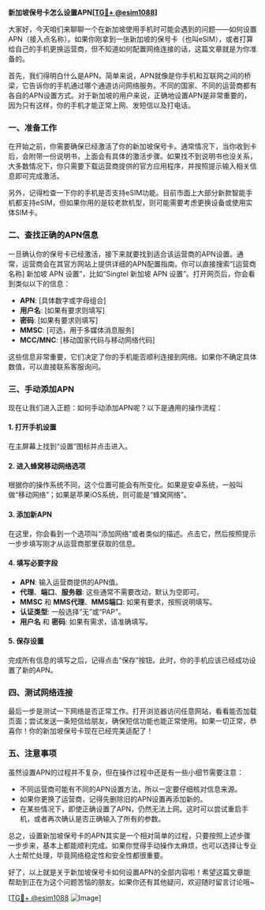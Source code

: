 **新加坡保号卡怎么设置APN[[TG💪+ @esim1088](https://t.me/s/esim1088)]**

大家好，今天咱们来聊聊一个在新加坡使用手机时可能会遇到的问题——如何设置APN（接入点名称）。如果你刚拿到一张新加坡的保号卡（也叫eSIM），或者打算给自己的手机更换运营商，但不知道如何配置网络连接的话，这篇文章就是为你准备的。

首先，我们得明白什么是APN。简单来说，APN就像是你手机和互联网之间的桥梁，它告诉你的手机通过哪个通道访问网络服务。不同的国家、不同的运营商都有各自的APN设置方式。对于新加坡的用户来说，正确地设置APN是非常重要的，因为只有这样，你的手机才能正常上网、发短信以及打电话。

### 一、准备工作

在开始之前，你需要确保已经激活了你的新加坡保号卡。通常情况下，当你收到卡后，会附带一份说明书，上面会有具体的激活步骤。如果找不到说明书也没关系，大多数情况下，你只需要下载运营商提供的官方应用程序，并按照提示输入相关信息即可完成激活。

另外，记得检查一下你的手机是否支持eSIM功能。目前市面上大部分新款智能手机都支持eSIM，但如果你用的是较老款机型，则可能需要考虑更换设备或使用实体SIM卡。

### 二、查找正确的APN信息

一旦确认你的保号卡已经激活，接下来就要找到适合该运营商的APN设置。通常，运营商会在其官方网站上提供详细的APN配置指南。你可以直接搜索“[运营商名称] 新加坡 APN 设置”，比如“Singtel 新加坡 APN 设置”。打开网页后，你会看到类似以下的信息：

- **APN**: [具体数字或字母组合]
- **用户名**: [如果有要求则填写]
- **密码**: [如果有要求则填写]
- **MMSC**: [可选，用于多媒体消息服务]
- **MCC/MNC**: [移动国家代码与移动网络代码]

这些信息非常重要，它们决定了你的手机能否顺利连接到网络。如果你不确定具体数值，可以直接联系客服询问。

### 三、手动添加APN

现在让我们进入正题：如何手动添加APN呢？以下是通用的操作流程：

#### 1. 打开手机设置
在主屏幕上找到“设置”图标并点击进入。

#### 2. 进入蜂窝移动网络选项
根据你的操作系统不同，这个位置可能会有所变化。如果是安卓系统，一般叫做“移动网络”；如果是苹果iOS系统，则可能是“蜂窝网络”。

#### 3. 添加新APN
在这里，你会看到一个选项叫“添加网络”或者类似的描述。点击它，然后按照提示一步步填写刚才从运营商那里获取的信息。

#### 4. 填写必要字段
- **APN**: 输入运营商提供的APN值。
- **代理**、**端口**、**服务器**: 这些通常不需要改动，默认为空即可。
- **MMSC** 和 **MMS代理**、**MMS端口**: 如果有要求，按照说明填写。
- **认证类型**: 一般选择“无”或“PAP”。
- **用户名** 和 **密码**: 如果有需求，请准确填写。

#### 5. 保存设置
完成所有信息的填写之后，记得点击“保存”按钮。此时，你的手机应该已经成功设置了新的APN。

### 四、测试网络连接

最后一步是测试一下网络是否正常工作。打开浏览器访问任意网站，看看能否加载页面；尝试发送一条短信给朋友，确保短信功能也能正常使用。如果一切正常，恭喜你！你的新加坡保号卡现在已经完美适配了！

### 五、注意事项

虽然设置APN的过程并不复杂，但在操作过程中还是有一些小细节需要注意：

- 不同运营商可能有不同的APN设置方法，所以一定要仔细核对信息来源。
- 如果你更换了运营商，记得先删除旧的APN设置再添加新的。
- 在某些情况下，即使正确设置了APN，仍然无法上网。这时可以尝试重启手机，或者再次确认是否正确输入了所有的参数。

总之，设置新加坡保号卡的APN其实是一个相对简单的过程，只要按照上述步骤一步步来，基本上都能顺利完成。如果你觉得手动操作太麻烦，也可以选择让专业人士帮忙处理，毕竟网络稳定性和安全性都很重要。

好了，以上就是关于新加坡保号卡如何设置APN的全部内容啦！希望这篇文章能帮助到正在为这个问题苦恼的朋友。如果你还有其他疑问，欢迎随时留言讨论哦~

[[TG💪+ @esim1088](https://t.me/s/esim1088) ![Image](https://i.postimg.cc/4NQfJmqS/Snipaste-2025-05-13-00-14-12.png)]
